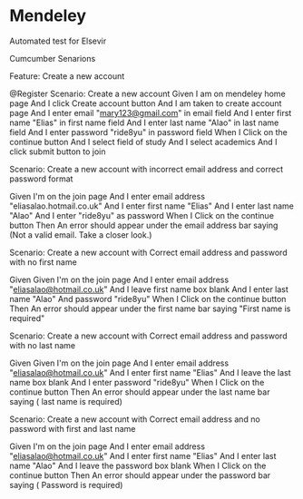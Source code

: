 # Mendeley
Automated test for Elsevir


Cumcumber Senarions 

Feature: Create a new account

  @Register
  Scenario: Create a new account
    Given I am on mendeley home page
    And I click Create account button
    And I am taken to create account page
    And I enter email "mary123@gmail.com" in email field
    And I enter first name "Elias" in first name field
    And I enter last name "Alao" in last name field
    And I enter password "ride8yu" in password field
    When I Click on the continue button
    And I select field of study
    And I select academics
    And I click submit button to join



  Scenario: Create a new account with incorrect email address and correct password format

Given I'm on the join page
And I enter email address  "eliasalao.hotmail.co.uk"
And I enter first name "Elias"
And I enter last name "Alao"
And I enter  "ride8yu" as password
When I Click on the continue button
Then An error should appear under the email address bar saying (Not a valid email. Take a closer look.)

Scenario: Create a new account with Correct email address and password with no first name

Given   Given I'm on the join page
And I enter email address "eliasalao@hotmail.co.uk"
And I leave first name box blank
And I enter last name  "Alao"
And password "ride8yu"
When I Click on the continue button
Then An error should appear under the first name bar saying "First name is required"


Scenario: Create a new account with Correct email address and password with no last name

Given  Given I'm on the join page
And I enter email address "eliasalao@hotmail.co.uk"
And  I enter first name "Elias"
And I  leave the last name box blank
And I enter password "ride8yu"
When I Click on the continue button
Then An error should appear under the last name bar saying ( last name is required)


Scenario: Create a new account with Correct email address and no password with first and last name

Given I'm on the join page
And I enter email address  "eliasalao@hotmail.co.uk"
And I enter first name  "Elias"
And  I enter last name "Alao"
And I leave the  password box blank
When I Click on the continue button
Then An error should appear under the password  bar saying ( Password is required)
